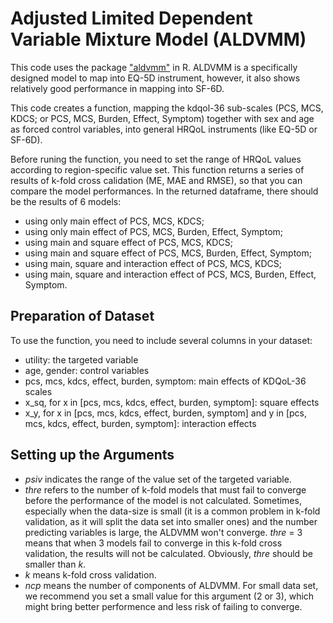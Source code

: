 # Adjusted Limited Dependent Variable Mixture Model (ALDVMM)

This code uses the package ["aldvmm"](https://cran.r-project.org/web/packages/aldvmm/aldvmm.pdf) in R. ALDVMM is a specifically designed model to map into EQ-5D instrument, however, it also shows relatively good performance in mapping into SF-6D.

This code creates a function, mapping the kdqol-36 sub-scales (PCS, MCS, KDCS; or PCS, MCS, Burden, Effect, Symptom) together with sex and age as forced control variables, into general HRQoL instruments (like EQ-5D or SF-6D).

Before runing the function, you need to set the range of HRQoL values according to region-specific value set. This function returns a series of results of k-fold cross calidation (ME, MAE and RMSE), so that you can compare the model performances. In the returned dataframe, there should be the results of 6 models:
- using only main effect of PCS, MCS, KDCS;
- using only main effect of PCS, MCS, Burden, Effect, Symptom;
- using main and square effect of PCS, MCS, KDCS;
- using main and square effect of PCS, MCS, Burden, Effect, Symptom;
- using main, square and interaction effect of PCS, MCS, KDCS;
- using main, square and interaction effect of PCS, MCS, Burden, Effect, Symptom.

## Preparation of Dataset

To use the function, you need to include several columns in your dataset:
- utility: the targeted variable
- age, gender: control variables
- pcs, mcs, kdcs, effect, burden, symptom: main effects of KDQoL-36 scales
- x_sq, for x in [pcs, mcs, kdcs, effect, burden, symptom]: square effects
- x_y, for x in [pcs, mcs, kdcs, effect, burden, symptom] and y in [pcs, mcs, kdcs, effect, burden, symptom]: interaction effects

## Setting up the Arguments

- *psiv* indicates the range of the value set of the targeted variable.
- *thre* refers to the number of k-fold models that must fail to converge before the performance of the model is not calculated. Sometimes, especially when the data-size is small (it is a common problem in k-fold validation, as it will split the data set into smaller ones) and the number predicting variables is large, the ALDVMM won't converge. *thre* = 3 means that when 3 models fail to converge in this k-fold cross validation, the results will not be calculated. Obviously, *thre* should be smaller than *k*.
- *k* means k-fold cross validation.
- *ncp* means the number of components of ALDVMM. For small data set, we recommend you set a small value for this argument (2 or 3), which might bring better performence and less risk of failing to converge.
